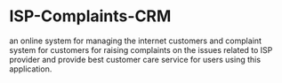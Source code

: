 # ISP-Complaints-CRM
an online system for managing the internet customers and complaint system for customers for raising complaints on the issues related to ISP provider and provide best customer care service for users using this application. 
